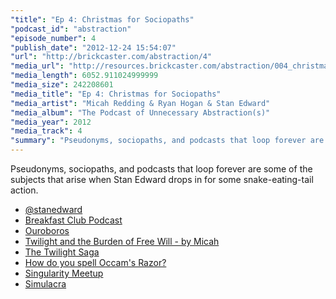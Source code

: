 ```yaml
---
"title": "Ep 4: Christmas for Sociopaths"
"podcast_id": "abstraction"
"episode_number": 4
"publish_date": "2012-12-24 15:54:07"
"url": "http://brickcaster.com/abstraction/4"
"media_url": "http://resources.brickcaster.com/abstraction/004_christmas_for_sociopaths.mp3"
"media_length": 6052.911024999999
"media_size": 242208601
"media_title": "Ep 4: Christmas for Sociopaths"
"media_artist": "Micah Redding & Ryan Hogan & Stan Edward"
"media_album": "The Podcast of Unnecessary Abstraction(s)"
"media_year": 2012
"media_track": 4
"summary": "Pseudonyms, sociopaths, and podcasts that loop forever are some of the subjects that arise when Stan Edward drops in for some snake-eating-tail action."
---
```

Pseudonyms, sociopaths, and podcasts that loop forever are some of the subjects that arise when Stan Edward drops in for some snake-eating-tail action.

- [@stanedward](https://twitter.com/stanedward)
- [Breakfast Club Podcast](http://breakfastclubpodcast.com/)
- [Ouroboros](http://en.wikipedia.org/wiki/Ouroboros)
- [Twilight and the Burden of Free Will - by Micah](http://micahredding.com/blog/2010/07/28/twilight-and-the-burden-of-free-will)
- <a href="http://en.wikipedia.org/wiki/The_Twilight_Saga_(film_series)">The Twilight Saga</a>
- [How do you spell Occam's Razor?](http://wiki.xtronics.com/index.php/Ockhams_Razor)
- [Singularity Meetup](http://www.meetup.com/singularity-and-beer)
- [Simulacra](http://en.wikipedia.org/wiki/Simulacra_and_Simulation)
